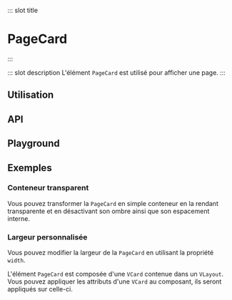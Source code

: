 ::: slot title
# PageCard
:::

::: slot description
L'élément `PageCard` est utilisé pour afficher une page.
:::

## Utilisation

<DocExample
  eager
  file="composants/page-card/examples/page-card"
/>

## API

<DocApi
  :value="['PageCard']"
  :api="{
    PageCard: {
      props: [
        {
          name: 'min-height',
          type: 'boolean',
          default: 'false',
          description: 'Définit une hauteur minimale de `500px`.'
        },
        {
          name: 'no-shadow',
          type: 'boolean',
          default: 'false',
          description: 'Supprime l\'ombre de la `VCard`.'
        },
        {
          name: 'card-class',
          type: 'string',
          default: 'undefined',
          description: 'Les classes à appliquer à la `VCard.`'
        },
        {
          name: 'card-padding',
          type: 'string',
          default: '\'px-6 py-4\'',
          description: 'Le padding à appliquer à la `VCard`.'
        },
        {
          name: 'vuetify-options',
          type: 'Options',
          default: 'undefined',
          description: 'Personnalisation des composants Vuetify en utilisant la directive `customizable`.',
          options: '{\n	layout: `VLayout`\n}'
        }
      ],
      slots: [
        {
          name: 'default',
          description: 'Slot pour afficher du contenu.'
        }
      ]
    }
  }"
/>

## Playground

<DocExample file="composants/page-card/examples/page-card-playground" />

## Exemples

### Conteneur transparent

Vous pouvez transformer la `PageCard` en simple conteneur en la rendant transparente et en désactivant son ombre ainsi que son espacement interne.

<DocExample file="composants/page-card/examples/page-card-transparent" />

### Largeur personnalisée

Vous pouvez modifier la largeur de la `PageCard` en utilisant la propriété `width`.

<DocInfo>

L'élément `PageCard` est composée d'une `VCard` contenue dans un `VLayout`. Vous pouvez appliquer les attributs d'une `VCard` au composant, ils seront appliqués sur celle-ci.

</DocInfo>

<DocExample file="composants/page-card/examples/page-card-width" />
